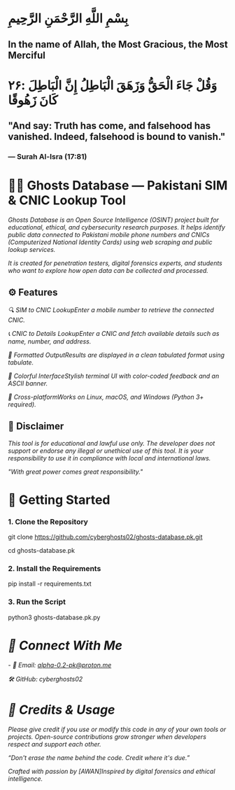 # بِسْمِ اللَّهِ الرَّحْمَنِ الرَّحِيمِ

## In the name of Allah, the Most Gracious, the Most Merciful

 # ۲۶: وَقُلْ جَاءَ الْحَقُّ وَزَهَقَ الْبَاطِلُ إِنَّ الْبَاطِلَ كَانَ زَهُوقًا
## "And say: Truth has come, and falsehood has vanished. Indeed, falsehood is bound to vanish."
### — Surah Al-Isra (17:81)







# 🕵️‍♂️ Ghosts Database — Pakistani SIM & CNIC Lookup Tool

*Ghosts Database is an Open Source Intelligence (OSINT) project built for educational, ethical, and cybersecurity research purposes. It helps identify public data connected to Pakistani mobile phone numbers and CNICs (Computerized National Identity Cards) using web scraping and public lookup services.*

*It is created for penetration testers, digital forensics experts, and students who want to explore how open data can be collected and processed.*

## ⚙️ Features

_🔍 SIM to CNIC LookupEnter a mobile number to retrieve the connected CNIC._

_📞 CNIC to Details LookupEnter a CNIC and fetch available details such as name, number, and address._

_🔢 Formatted OutputResults are displayed in a clean tabulated format using tabulate._

_🌟 Colorful InterfaceStylish terminal UI with color-coded feedback and an ASCII banner._

_🚀 Cross-platformWorks on Linux, macOS, and Windows (Python 3+ required)._

## 🚧 Disclaimer

*This tool is for educational and lawful use only. The developer does not support or endorse any illegal or unethical use of this tool. It is your responsibility to use it in compliance with local and international laws.*

_"With great power comes great responsibility."_

# 🚀 Getting Started

### 1. Clone the Repository
git clone https://github.com/cyberghosts02/ghosts-database.pk.git


cd ghosts-database.pk

### 2. Install the Requirements
pip install -r requirements.txt


### 3. Run the Script
 python3 ghosts-database.pk.py


# *🔗 Connect With Me*

*- 📧 Email: [alpha-0.2-pk@proton.me](alpha-0.2-pk@proton.me)*

*🛠️ GitHub: cyberghosts02*




# _📅 Credits & Usage_

*Please give credit if you use or modify this code in any of your own tools or projects. Open-source contributions grow stronger when developers respect and support each other.*

*“Don't erase the name behind the code. Credit where it's due.”*

_Crafted with passion by [AWAN]Inspired by digital forensics and ethical intelligence._
